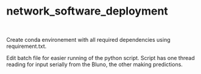 # network_software_deployment
<br/>

Create conda environement with all required dependencies using requirement.txt.

Edit batch file for easier running of the python script. 
Script has one thread reading for input serially from the Bluno, the other making predictions. 




